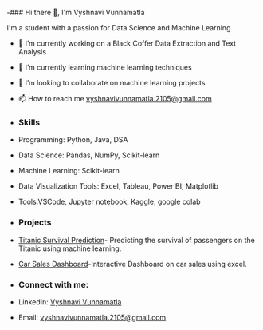 -### Hi there 👋, I'm Vyshnavi Vunnamatla

I'm a student with a passion for  Data Science and Machine Learning
- 👀 I’m currently working on a Black Coffer Data Extraction and Text Analysis 
- 🌱 I’m currently learning machine learning techniques
- 💞️ I’m looking to collaborate on machine learning projects
- 📫 How to reach me vyshnavivunnamatla.2105@gmail.com
  
- ### Skills
- Programming: Python, Java, DSA
- Data Science: Pandas, NumPy, Scikit-learn
- Machine Learning: Scikit-learn
- Data Visualization Tools: Excel, Tableau, Power BI, Matplotlib
- Tools:VSCode, Jupyter notebook, Kaggle, google colab

- ### Projects
- [Titanic Survival Prediction](https://github.com/VyshnaviVunnamatla/Titanic-Dataset)- Predicting the survival of passengers on the Titanic using machine learning.
- [Car Sales Dashboard](https://github.com/VyshnaviVunnamatla/CarSales-Dashboard)-Interactive Dashboard on car sales using excel.

- ### Connect with me:
- LinkedIn: [Vyshnavi Vunnamatla](https://www.linkedin.com/in/vyshnavi-vunnamatla-429944256/)
- Email: [vyshnavivunnamatla.2105@gmail.com](mailto:vyshnavivunnamatla.2105@gmail.com)




<!---
VyshnaviVunnamatla/VyshnaviVunnamatla is a ✨ special ✨ repository because its `README.md` (this file) appears on your GitHub profile.
You can click the Preview link to take a look at your changes.
--->
